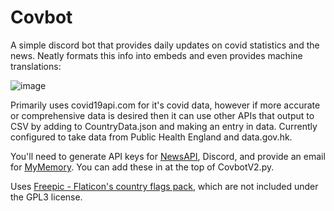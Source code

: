 # Covbot
A simple discord bot that provides daily updates on covid statistics and the news. Neatly formats this info into embeds and even provides machine translations:

![image](https://user-images.githubusercontent.com/77733928/154263523-a8f72158-ccc6-4b48-b92e-6360eb11aa91.png)

Primarily uses covid19api.com for it's covid data, however if more accurate or comprehensive data is desired then it can use other APIs that output to CSV  by adding to CountryData.json and making an entry in data. Currently configured to take data from Public Health England and data.gov.hk.

You'll need to generate API keys for [NewsAPI](https://newsapi.org/), Discord, and provide an email for [MyMemory](https://mymemory.translated.net/). You can add these in at the top of CovbotV2.py.

Uses [Freepic - Flaticon's country flags pack](https://www.flaticon.com/packs/countrys-flags), which are not included under the GPL3 license. 
